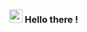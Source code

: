 ### <img src="https://github.com/TheDudeThatCode/TheDudeThatCode/blob/master/Assets/Hi.gif" width="24px"> Hello there ! 


